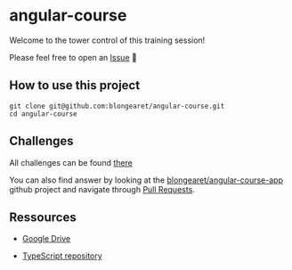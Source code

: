 # angular-course

Welcome to the tower control of this training session!

Please feel free to open an [Issue](https://github.com/blongearet/angular-course/issues/new) 🚀 

## How to use this project

```
git clone git@github.com:blongearet/angular-course.git
cd angular-course
```

## Challenges

All challenges can be found [there](Challenges/README.md)

You can also find answer by looking at the [blongearet/angular-course-app](https://github.com/blongearet/angular-course-app) github project and navigate through [Pull Requests](https://github.com/blongearet/angular-course-app/pulls).

## Ressources

- [Google Drive](https://drive.google.com/drive/folders/11JDNwrciYtf-xNaWY-IqyqUN_lFp66TL?usp=sharing)

- [TypeScript repository](https://github.com/blongearet/angular-course-typescript)

